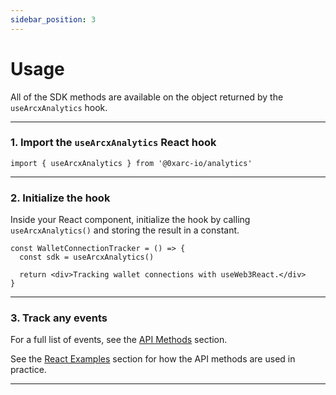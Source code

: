 ```yaml
---
sidebar_position: 3
---
```


# Usage

All of the SDK methods are available on the object returned by the `useArcxAnalytics` hook.

---

### 1. Import the `useArcxAnalytics` React hook

```tsx
import { useArcxAnalytics } from '@0xarc-io/analytics'
```

---

### 2. Initialize the hook

Inside your React component, initialize the hook by calling `useArcxAnalytics()` and storing the result in a constant.

```tsx
const WalletConnectionTracker = () => {
  const sdk = useArcxAnalytics()

  return <div>Tracking wallet connections with useWeb3React.</div>
}
```

---

### 3. Track any events

For a full list of events, see the [API Methods](/category/api-methods) section.

See the [React Examples](/react/examples) section for how the API methods are used in practice.

---
